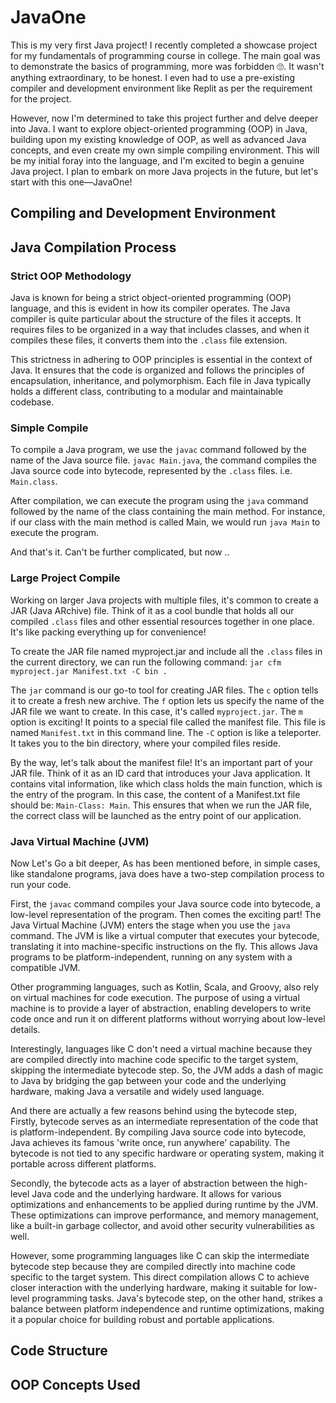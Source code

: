 # JavaOne

This is my very first Java project! I recently completed a showcase project for my fundamentals of programming course in college. The main goal was to demonstrate the basics of programming, more was forbidden 🙄. It wasn't anything extraordinary, to be honest. I even had to use a pre-existing compiler and development environment like Replit as per the requirement for the project. 

However, now I'm determined to take this project further and delve deeper into Java. I want to explore object-oriented programming (OOP) in Java, building upon my existing knowledge of OOP, as well as advanced Java concepts, and even create my own simple compiling environment. This will be my initial foray into the language, and I'm excited to begin a genuine Java project. I plan to embark on more Java projects in the future, but let's start with this one—JavaOne!


## Compiling and Development Environment


## Java Compilation Process

### Strict OOP Methodology
Java is known for being a strict object-oriented programming (OOP) language, and this is evident in how its compiler operates. The Java compiler is quite particular about the structure of the files it accepts. It requires files to be organized in a way that includes classes, and when it compiles these files, it converts them into the ``.class`` file extension.

This strictness in adhering to OOP principles is essential in the context of Java. It ensures that the code is organized and follows the principles of encapsulation, inheritance, 
and polymorphism. Each file in Java typically holds a different class, contributing to a modular and maintainable codebase.

### Simple Compile
To compile a Java program, we use the ``javac`` command followed by the name of the Java source file. ``javac Main.java``, the command compiles the Java source code into bytecode, represented by the ``.class`` files. i.e. ``Main.class``.

After compilation, we can execute the program using the ``java`` command followed by the name of the class containing the main method. For instance, if our class with the main method is called Main, we would run ``java Main`` to execute the program.

And that's it. Can't be further complicated, but now ..

### Large Project Compile
Working on larger Java projects with multiple files, it's common to create a JAR (Java ARchive) file. Think of it as a cool bundle that holds all our compiled ``.class`` files and other essential resources together in one place. It's like packing everything up for convenience!

To create the JAR file named myproject.jar and include all the ``.class`` files in the current directory, we can run the following command: `` jar cfm myproject.jar Manifest.txt -C bin . ``

The ``jar`` command is our go-to tool for creating JAR files. The ``c`` option tells it to create a fresh new archive. The ``f`` option lets us specify the name of the JAR file we want to create. In this case, it's called ``myproject.jar``. The ``m`` option is exciting! It points to a special file called the manifest file. This file is named ``Manifest.txt`` in this command line. The ``-C`` option is like a teleporter. It takes you to the bin directory, where your compiled files reside.

By the way, let's talk about the manifest file! It's an important part of your JAR file. Think of it as an ID card that introduces your Java application. It contains vital information, like which class holds the main function, which is the entry of the program. In this case, the content of a Manifest.txt file should be: ``Main-Class: Main``. This ensures that when we run the JAR file, the correct class will be launched as the entry point of our application.

### Java Virtual Machine (JVM)
Now Let's Go a bit deeper, As has been mentioned before, in simple cases, like standalone programs, java does have a two-step compilation process to run your code. 

First, the ``javac`` command compiles your Java source code into bytecode, a low-level representation of the program. Then comes the exciting part! The Java Virtual Machine (JVM) enters the stage when you use the ``java`` command. The JVM is like a virtual computer that executes your bytecode, translating it into machine-specific instructions on the fly. This allows Java programs to be platform-independent, running on any system with a compatible JVM. 

Other programming languages, such as Kotlin, Scala, and Groovy, also rely on virtual machines for code execution. The purpose of using a virtual machine is to provide a layer of abstraction, enabling developers to write code once and run it on different platforms without worrying about low-level details. 

Interestingly, languages like C don't need a virtual machine because they are compiled directly into machine code specific to the target system, skipping the intermediate bytecode step. So, the JVM adds a dash of magic to Java by bridging the gap between your code and the underlying hardware, making Java a versatile and widely used language.

And there are actually a few reasons behind using the bytecode step, Firstly, bytecode serves as an intermediate representation of the code that is platform-independent. By compiling Java source code into bytecode, Java achieves its famous 'write once, run anywhere' capability. The bytecode is not tied to any specific hardware or operating system, making it portable across different platforms. 

Secondly, the bytecode acts as a layer of abstraction between the high-level Java code and the underlying hardware. It allows for various optimizations and enhancements to be applied during runtime by the JVM. These optimizations can improve performance, and memory management, like a built-in garbage collector, and avoid other security vulnerabilities as well. 

However, some programming languages like C can skip the intermediate bytecode step because they are compiled directly into machine code specific to the target system. This direct compilation allows C to achieve closer interaction with the underlying hardware, making it suitable for low-level programming tasks. Java's bytecode step, on the other hand, strikes a balance between platform independence and runtime optimizations, making it a popular choice for building robust and portable applications.

## Code Structure



## OOP Concepts Used


